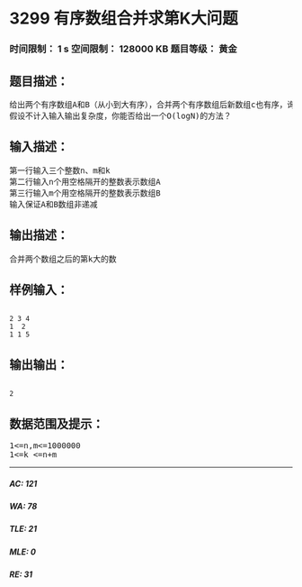 # 3299 有序数组合并求第K大问题   
### 时间限制： 1 s     空间限制： 128000 KB     题目等级： 黄金  
## 题目描述：  

<pre>
给出两个有序数组A和B（从小到大有序），合并两个有序数组后新数组c也有序，询问c数组中第k大的数
假设不计入输入输出复杂度，你能否给出一个O(logN)的方法？
</pre>
  
  
## 输入描述：  

<pre>
第一行输入三个整数n、m和k
第二行输入n个用空格隔开的整数表示数组A
第三行输入m个用空格隔开的整数表示数组B
输入保证A和B数组非递减
</pre>
  
  
## 输出描述：  

<pre>
合并两个数组之后的第k大的数
</pre>
  
  
## 样例输入：  

<pre><code>
2 3 4
1  2
1 1 5
</code></pre>
  
  
## 输出输出：  

<pre><code>
2
</code></pre>
  
  
## 数据范围及提示：  

<pre>
1<=n,m<=1000000
1<=k <=n+m
</pre>
  
  
***  

##### AC: 121  
##### WA: 78  
##### TLE: 21  
##### MLE: 0  
##### RE: 31  
